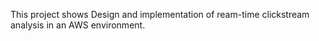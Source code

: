 This project shows Design and implementation of ream-time clickstream analysis in an AWS environment.

